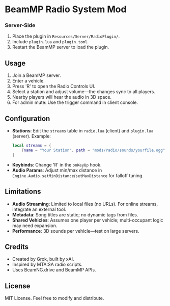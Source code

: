 # BeamMP Radio System Mod

### Server-Side
1. Place the plugin in `Resources/Server/RadioPlugin/`.
2. Include `plugin.lua` and `plugin.toml`.
3. Restart the BeamMP server to load the plugin.

## Usage

1. Join a BeamMP server.
2. Enter a vehicle.
3. Press 'R' to open the Radio Controls UI.
4. Select a station and adjust volume—the changes sync to all players.
5. Nearby players will hear the audio in 3D space.
6. For admin mute: Use the trigger command in client console.

## Configuration

- **Stations**: Edit the `streams` table in `radio.lua` (client) and `plugin.lua` (server). Example:
  ```lua
  local streams = {
      {name = "Your Station", path = "mods/radio/sounds/yourfile.ogg", song = "Your Song Title"}
  }
  ```
- **Keybinds**: Change 'R' in the `onKeyUp` hook.
- **Audio Params**: Adjust min/max distance in `Engine.Audio.setMinDistance`/`setMaxDistance` for falloff tuning.

## Limitations

- **Audio Streaming**: Limited to local files (no URLs). For online streams, integrate an external tool.
- **Metadata**: Song titles are static; no dynamic tags from files.
- **Shared Vehicles**: Assumes one player per vehicle; multi-occupant logic may need expansion.
- **Performance**: 3D sounds per vehicle—test on large servers.

## Credits

- Created by Grok, built by xAI.
- Inspired by MTA:SA radio scripts.
- Uses BeamNG.drive and BeamMP APIs.

## License

MIT License. Feel free to modify and distribute.
